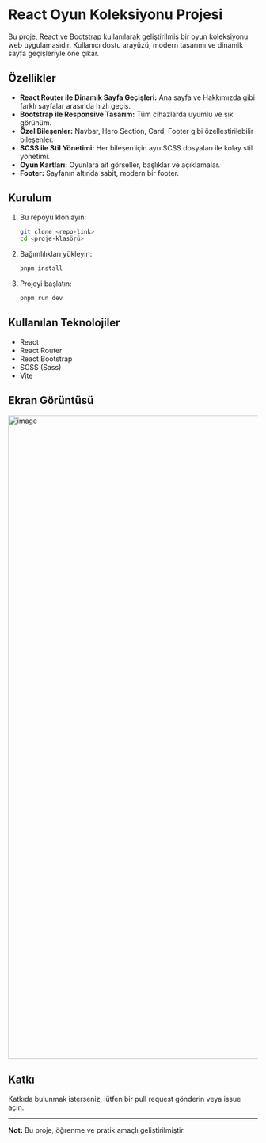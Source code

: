 # React Oyun Koleksiyonu Projesi

Bu proje, React ve Bootstrap kullanılarak geliştirilmiş bir oyun koleksiyonu web uygulamasıdır. Kullanıcı dostu arayüzü, modern tasarımı ve dinamik sayfa geçişleriyle öne çıkar.

## Özellikler

- **React Router ile Dinamik Sayfa Geçişleri:** Ana sayfa ve Hakkımızda gibi farklı sayfalar arasında hızlı geçiş.
- **Bootstrap ile Responsive Tasarım:** Tüm cihazlarda uyumlu ve şık görünüm.
- **Özel Bileşenler:** Navbar, Hero Section, Card, Footer gibi özelleştirilebilir bileşenler.
- **SCSS ile Stil Yönetimi:** Her bileşen için ayrı SCSS dosyaları ile kolay stil yönetimi.
- **Oyun Kartları:** Oyunlara ait görseller, başlıklar ve açıklamalar.
- **Footer:** Sayfanın altında sabit, modern bir footer.

## Kurulum

1. Bu repoyu klonlayın:
   ```bash
   git clone <repo-link>
   cd <proje-klasörü>
   ```
2. Bağımlılıkları yükleyin:
   ```bash
   pnpm install
   ```
3. Projeyi başlatın:
   ```bash
   pnpm run dev
   ```

## Kullanılan Teknolojiler

- React
- React Router
- React Bootstrap
- SCSS (Sass)
- Vite

## Ekran Görüntüsü

<img width="2539" height="1300" alt="image" src="https://github.com/user-attachments/assets/828384c4-25a4-44e2-a37f-7ba09ba6ed66" />


## Katkı

Katkıda bulunmak isterseniz, lütfen bir pull request gönderin veya issue açın.

---

**Not:** Bu proje, öğrenme ve pratik amaçlı geliştirilmiştir.
